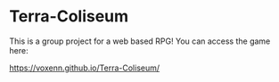 # Terra-Coliseum

This is a group project for a web based RPG! You can access the game here:

https://voxenn.github.io/Terra-Coliseum/
